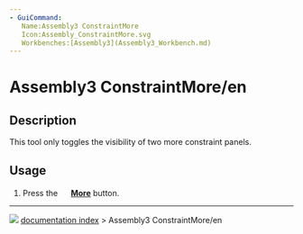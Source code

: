 ```yaml
---
- GuiCommand:
   Name:Assembly3 ConstraintMore
   Icon:Assembly_ConstraintMore.svg
   Workbenches:[Assembly3](Assembly3_Workbench.md)
---
```


# Assembly3 ConstraintMore/en

## Description

This tool only toggles the visibility of two more constraint panels.

## Usage

1.  Press the **<img src="images/Assembly_ConstraintMore.svg" width=16px> [More](Assembly3_ConstraintMore.md)** button.



---
![](images/Button_right.svg) [documentation index](../README.md) > Assembly3 ConstraintMore/en
